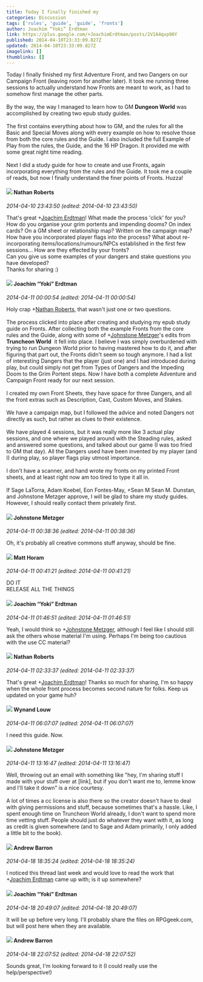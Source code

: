 ```yaml
---
title: Today I finally finished my
categories: Discussion
tags: ['rules', 'guide', 'guide', 'fronts']
author: Joachim “Yoki” Erdtman
link: https://plus.google.com/+JoachimErdtman/posts/2V1A4qvp96Y
published: 2014-04-10T23:33:09.827Z
updated: 2014-04-10T23:33:09.827Z
imagelink: []
thumblinks: []
---
```


Today I finally finished my first Adventure Front, and two Dangers on our Campaign Front (leaving room for another later). It took me running three sessions to actually understand how Fronts are meant to work, as I had to somehow first manage the other parts.<br /><br />By the way, the way I managed to learn how to GM <b>Dungeon World</b> was accomplished by creating two epub study guides.<br /><br />The first contains everything about how to GM, and the rules for all the Basic and Special Moves along with every example on how to resolve those from both the core rules and the Guide. I also included the full Example of Play from the rules, the Guide, and the 16 HP Dragon. It provided me with some great night time reading.<br /><br />Next I did a study guide for how to create and use Fronts, again incorporating everything from the rules and the Guide. It took me a couple of reads, but now I finally understand the finer points of Fronts. Huzza!
<div id='comment z134wxboxmy0hxvkc23qhjwiat22ypakq'>
  <h4><img src='{{site.baseurl}}//images/avatars/117646243340764868749_photo.jpg'> Nathan Roberts</h4>
      <p><cite>2014-04-10 23:43:50 (edited: 2014-04-10 23:43:50)</cite></p>
        <p>That&#39;s great <span class="proflinkWrapper"><span class="proflinkPrefix">+</span><a class="proflink" href="https://plus.google.com/117540790518719917699" oid="117540790518719917699">Joachim Erdtman</a></span>! What made the process &#39;click&#39; for you? How do you organise your grim portents and impending dooms? On index cards? On a GM sheet or relationship map? Written on the campaign map?<br />How have you incorporated player flags into the process? What about re-incorporating items/locations/rumours/NPCs established in the first few sessions... How are they effected by your fronts?<br />Can you give us some examples of your dangers and stake questions you have developed?<br />Thanks for sharing :)</p>
</div>
        

<div id='comment z134wxboxmy0hxvkc23qhjwiat22ypakq'>
  <h4><img src='{{site.baseurl}}//images/avatars/117540790518719917699_photo.jpg'> Joachim “Yoki” Erdtman</h4>
      <p><cite>2014-04-11 00:00:54 (edited: 2014-04-11 00:00:54)</cite></p>
        <p>Holy crap <span class="proflinkWrapper"><span class="proflinkPrefix">+</span><a class="proflink" href="https://plus.google.com/117646243340764868749" oid="117646243340764868749">Nathan Roberts</a></span>, that wasn&#39;t just one or two questions.<br /><br />The process clicked into place after creating and studying my epub study guide on Fronts. After collecting both the example Fronts from the core rules and the Guide, along with some of <span class="proflinkWrapper"><span class="proflinkPrefix">+</span><a class="proflink" href="https://plus.google.com/113864117304127544117" oid="113864117304127544117">Johnstone Metzger</a></span>&#39;s edits from <b>Truncheon World</b>  it fell into place. I believe I was simply overburdened with trying to run Dungeon World prior to having mastered how to do it, and after figuring that part out, the Fronts didn&#39;t seem so tough anymore. I had a list of interesting Dangers that the player (just one) and I had introduced during play, but could simply not get from Types of Dangers and the Impeding Doom to the Grim Portent steps. Now I have both a complete Adventure and Campaign Front ready for our next session.<br /><br />I created my own Front Sheets, they have space for three Dangers, and all the front extras such as Description, Cast, Custom Moves, and Stakes.<br /><br />We have a campaign map, but I followed the advice and noted Dangers not directly as such, but rather as clues to their existence.<br /><br />We have played 4 sessions, but it was really more like 3 actual play sessions, and one where we played around with the Steading rules, asked and answered some questions, and talked about our game (I was too fried to GM that day). All the Dangers used have been invented by my player (and I) during play, so player flags play utmost importance.<br /><br />I don&#39;t have a scanner, and hand wrote my fronts on my printed Front sheets, and at least right now am too tired to type it all in.<br /><br />If Sage LaTorra, Adam Koebel, Eon Fontes-May, +Sean M Sean M. Dunstan, and Johnstone Metzger approve, I will be glad to share my study guides. However, I should really contact them privately first.</p>
</div>
        

<div id='comment z134wxboxmy0hxvkc23qhjwiat22ypakq'>
  <h4><img src='{{site.baseurl}}//images/avatars/113864117304127544117_photo.jpg'> Johnstone Metzger</h4>
      <p><cite>2014-04-11 00:38:36 (edited: 2014-04-11 00:38:36)</cite></p>
        <p>Oh, it&#39;s probably all creative commons stuff anyway, should be fine.</p>
</div>
        

<div id='comment z134wxboxmy0hxvkc23qhjwiat22ypakq'>
  <h4><img src='{{site.baseurl}}//images/avatars/105472060898626050077_photo.jpg'> Matt Horam</h4>
      <p><cite>2014-04-11 00:41:21 (edited: 2014-04-11 00:41:21)</cite></p>
        <p>DO IT<br />RELEASE ALL THE THINGS</p>
</div>
        

<div id='comment z134wxboxmy0hxvkc23qhjwiat22ypakq'>
  <h4><img src='{{site.baseurl}}//images/avatars/117540790518719917699_photo.jpg'> Joachim “Yoki” Erdtman</h4>
      <p><cite>2014-04-11 01:46:51 (edited: 2014-04-11 01:46:51)</cite></p>
        <p>Yeah, I would think so <span class="proflinkWrapper"><span class="proflinkPrefix">+</span><a class="proflink" href="https://plus.google.com/113864117304127544117" oid="113864117304127544117">Johnstone Metzger</a></span>, although I feel like I should still ask the others whose material I&#39;m using. Perhaps I&#39;m being too cautious with the use CC material?</p>
</div>
        

<div id='comment z134wxboxmy0hxvkc23qhjwiat22ypakq'>
  <h4><img src='{{site.baseurl}}//images/avatars/117646243340764868749_photo.jpg'> Nathan Roberts</h4>
      <p><cite>2014-04-11 02:33:37 (edited: 2014-04-11 02:33:37)</cite></p>
        <p>That&#39;s great <span class="proflinkWrapper"><span class="proflinkPrefix">+</span><a class="proflink" href="https://plus.google.com/117540790518719917699" oid="117540790518719917699">Joachim Erdtman</a></span>! Thanks so much for sharing, I&#39;m so happy when the whole front process becomes second nature for folks. Keep us updated on your game huh?</p>
</div>
        

<div id='comment z134wxboxmy0hxvkc23qhjwiat22ypakq'>
  <h4><img src='{{site.baseurl}}//images/avatars/111256963556395023796_photo.jpg'> Wynand Louw</h4>
      <p><cite>2014-04-11 06:07:07 (edited: 2014-04-11 06:07:07)</cite></p>
        <p>I need this guide. Now.</p>
</div>
        

<div id='comment z134wxboxmy0hxvkc23qhjwiat22ypakq'>
  <h4><img src='{{site.baseurl}}//images/avatars/113864117304127544117_photo.jpg'> Johnstone Metzger</h4>
      <p><cite>2014-04-11 13:16:47 (edited: 2014-04-11 13:16:47)</cite></p>
        <p>Well, throwing out an email with something like &quot;hey, I&#39;m sharing stuff I made with your stuff over at [link], but if you don&#39;t want me to, lemme know and I&#39;ll take it down&quot; is a nice courtesy.<br /><br />A lot of times a cc license is also there so the creator doesn&#39;t have to deal with giving permissions and stuff, because sometimes that&#39;s a hassle. Like, I spent enough time on Truncheon World already, I don&#39;t want to spend more time vetting stuff. People should just do whatever they want with it, as long as credit is given somewhere (and to Sage and Adam primarily, I only added a little bit to the book).</p>
</div>
        

<div id='comment z134wxboxmy0hxvkc23qhjwiat22ypakq'>
  <h4><img src='{{site.baseurl}}//images/avatars/115136937787939476803_photo.jpg'> Andrew Barron</h4>
      <p><cite>2014-04-18 18:35:24 (edited: 2014-04-18 18:35:24)</cite></p>
        <p>I noticed this thread last week and would love to read the work that <span class="proflinkWrapper"><span class="proflinkPrefix">+</span><a class="proflink" href="https://plus.google.com/117540790518719917699" oid="117540790518719917699">Joachim Erdtman</a></span> came up with; is it up somewhere?</p>
</div>
        

<div id='comment z134wxboxmy0hxvkc23qhjwiat22ypakq'>
  <h4><img src='{{site.baseurl}}//images/avatars/117540790518719917699_photo.jpg'> Joachim “Yoki” Erdtman</h4>
      <p><cite>2014-04-18 20:49:07 (edited: 2014-04-18 20:49:07)</cite></p>
        <p>It will be up before very long. I&#39;ll probably share the files on RPGgeek.com, but will post here when they are available.</p>
</div>
        

<div id='comment z134wxboxmy0hxvkc23qhjwiat22ypakq'>
  <h4><img src='{{site.baseurl}}//images/avatars/115136937787939476803_photo.jpg'> Andrew Barron</h4>
      <p><cite>2014-04-18 22:07:52 (edited: 2014-04-18 22:07:52)</cite></p>
        <p>Sounds great, I&#39;m looking forward to it (I could really use the help/perspective!)</p>
</div>
        
